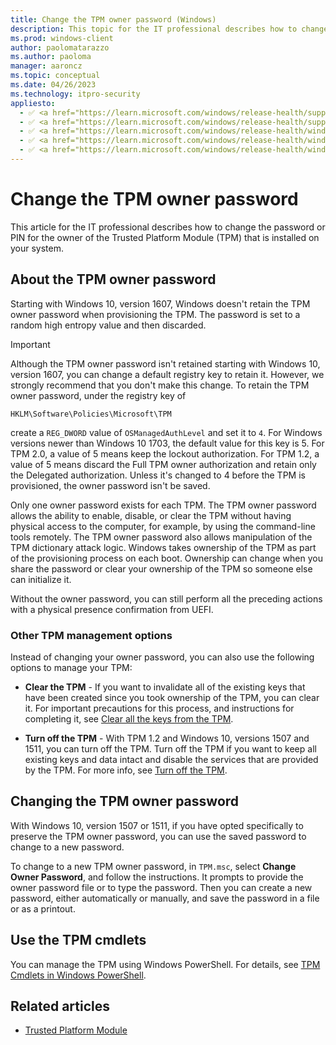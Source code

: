 ```yaml
---
title: Change the TPM owner password (Windows)
description: This topic for the IT professional describes how to change the password or PIN for the owner of the Trusted Platform Module (TPM) that is installed on your system.
ms.prod: windows-client
author: paolomatarazzo
ms.author: paoloma
manager: aaroncz
ms.topic: conceptual
ms.date: 04/26/2023
ms.technology: itpro-security
appliesto:
  - ✅ <a href="https://learn.microsoft.com/windows/release-health/supported-versions-windows-client" target="_blank">Windows 11</a>
  - ✅ <a href="https://learn.microsoft.com/windows/release-health/supported-versions-windows-client" target="_blank">Windows 10</a>
  - ✅ <a href="https://learn.microsoft.com/windows/release-health/windows-server-release-info" target="_blank">Windows Server 2022</a>
  - ✅ <a href="https://learn.microsoft.com/windows/release-health/windows-server-release-info" target="_blank">Windows Server 2019</a>
  - ✅ <a href="https://learn.microsoft.com/windows/release-health/windows-server-release-info" target="_blank">Windows Server 2016</a>
---
```


# Change the TPM owner password

This article for the IT professional describes how to change the password or PIN for the owner of the Trusted Platform Module (TPM) that is installed on your system.

## About the TPM owner password

Starting with Windows 10, version 1607, Windows doesn't retain the TPM owner password when provisioning the TPM. The password is set to a random high entropy value and then discarded.

> [!IMPORTANT]
>
> Although the TPM owner password isn't retained starting with Windows 10, version 1607, you can change a default registry key to retain it. However, we strongly recommend that you don't make this change. To retain the TPM owner password, under the registry key of
>
> `HKLM\Software\Policies\Microsoft\TPM`
>
> create a `REG_DWORD` value of `OSManagedAuthLevel` and set it to `4`. For Windows versions newer than Windows 10 1703, the default value for this key is 5. For TPM 2.0, a value of 5 means keep the lockout authorization. For TPM 1.2, a value of 5 means discard the Full TPM owner authorization and retain only the Delegated authorization. Unless it's changed to 4 before the TPM is provisioned, the owner password isn't be saved.

Only one owner password exists for each TPM. The TPM owner password allows the ability to enable, disable, or clear the TPM without having physical access to the computer, for example, by using the command-line tools remotely. The TPM owner password also allows manipulation of the TPM dictionary attack logic. Windows takes ownership of the TPM as part of the provisioning process on each boot. Ownership can change when you share the password or clear your ownership of the TPM so someone else can initialize it.

Without the owner password, you can still perform all the preceding actions with a physical presence confirmation from UEFI.

### Other TPM management options

Instead of changing your owner password, you can also use the following options to manage your TPM:

- **Clear the TPM** - If you want to invalidate all of the existing keys that have been created since you took ownership of the TPM, you can clear it. For important precautions for this process, and instructions for completing it, see [Clear all the keys from the TPM](initialize-and-configure-ownership-of-the-tpm.md#clear-all-the-keys-from-the-tpm).

- **Turn off the TPM** - With TPM 1.2 and Windows 10, versions 1507 and 1511, you can turn off the TPM. Turn off the TPM if you want to keep all existing keys and data intact and disable the services that are provided by the TPM. For more info, see [Turn off the TPM](initialize-and-configure-ownership-of-the-tpm.md#turn-off-the-tpm).

## Changing the TPM owner password

With Windows 10, version 1507 or 1511, if you have opted specifically to preserve the TPM owner password, you can use the saved password to change to a new password.

To change to a new TPM owner password, in `TPM.msc`, select **Change Owner Password**, and follow the instructions. It prompts to provide the owner password file or to type the password. Then you can create a new password, either automatically or manually, and save the password in a file or as a printout.

## Use the TPM cmdlets

You can manage the TPM using Windows PowerShell. For details, see [TPM Cmdlets in Windows PowerShell](/powershell/module/trustedplatformmodule).

## Related articles

- [Trusted Platform Module](trusted-platform-module-top-node.md)
